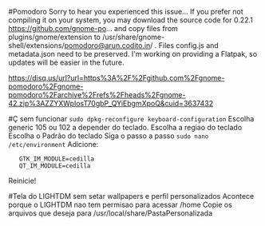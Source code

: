 #Pomodoro
Sorry to hear you experienced this issue... If you prefer not compiling it on your system, you may download the source code for 0.22.1 https://github.com/gnome-po... and copy files from plugins/gnome/extension to /usr/share/gnome-shell/extensions/pomodoro@arun.codito.in/ . Files config.js and metadata.json need to be preserved. I'm working on providing a Flatpak, so updates will be easier in the future.

https://disq.us/url?url=https%3A%2F%2Fgithub.com%2Fgnome-pomodoro%2Fgnome-pomodoro%2Farchive%2Frefs%2Fheads%2Fgnome-42.zip%3AZZYXWpIosT70gbP_QYiEbgmXpoQ&cuid=3637432

#Ç sem funcionar
`sudo dpkg-reconfigure keyboard-configuration`
Escolha generic 105 ou 102 a depender do teclado.
Escolha a regiao do teclado
Escolha o Padrão do teclado
Siga o passo a passo
`sudo nano /etc/environment`
Adicione:

```
   GTK_IM_MODULE=cedilla
   QT_IM_MODULE=cedilla
```

Reinicie!

#Tela do LIGHTDM sem setar wallpapers e perfil personalizados
Acontece porque o LIGHTDM nao tem permisao para acessar /home
Copie os arquivos que deseja para /usr/local/share/PastaPersonalizada
